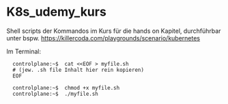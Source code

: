 # K8s_udemy_kurs
Shell scripts der Kommandos im Kurs für die hands on Kapitel, durchführbar unter bspw. https://killercoda.com/playgrounds/scenario/kubernetes

Im Terminal:
```
  controlplane:~$  cat <<EOF > myfile.sh
  # (jew. .sh file Inhalt hier rein kopieren)
  EOF
  
  controlplane:~$  chmod +x myfile.sh
  controlplane:~$  ./myfile.sh
```
